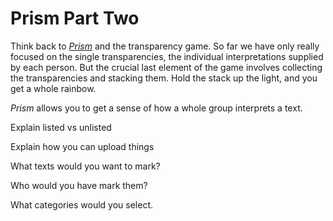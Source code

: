# Prism Part Two

Think back to *[Prism](prism.scholarslab.org)* and the transparency game. So far we have only really focused on the single transparencies, the individual interpretations supplied by each person. But the crucial last element of the game involves collecting the transparencies and stacking them. Hold the stack up the light, and you get a whole rainbow. 

*Prism* allows you to get a sense of how a whole group interprets a text.

Explain listed vs unlisted

Explain how you can upload things

What texts would you want to mark?

Who would you have mark them?

What categories would you select.